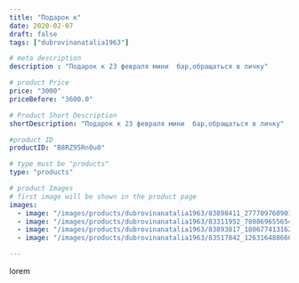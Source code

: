 ```yaml
---
title: "Подарок к"
date: 2020-02-07
draft: false
tags: ["dubrovinanatalia1963"]

# meta description
description : "Подарок к 23 февраля мини  бар,обращаться в личку"

# product Price
price: "3000"
priceBefore: "3600.0"

# Product Short Description
shortDescription: "Подарок к 23 февраля мини  бар,обращаться в личку"

#product ID
productID: "B8RZ95Rn0u0"

# type must be "products"
type: "products"

# product Images
# first image will be shown in the product page
images:
  - image: "/images/products/dubrovinanatalia1963/83898411_2777097609013328_7132462025695489374_n.jpg"
  - image: "/images/products/dubrovinanatalia1963/83311952_780869655654943_3787052022373248513_n.jpg"
  - image: "/images/products/dubrovinanatalia1963/83893817_180677413162051_8752785069628134840_n.jpg"
  - image: "/images/products/dubrovinanatalia1963/83517842_126316488660602_6018568949742801971_n.jpg"

---
```

lorem
